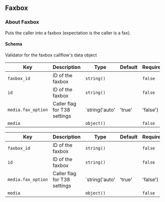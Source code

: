 ## Faxbox

### About Faxbox

Puts the caller into a faxbox (expectation is the caller is a fax).

#### Schema

Validator for the faxbox callflow's data object



Key | Description | Type | Default | Required
--- | ----------- | ---- | ------- | --------
`faxbox_id` | ID of the faxbox | `string()` |   | `false`
`id` | ID of the faxbox | `string()` |   | `false`
`media.fax_option` | Caller flag for T38 settings | `string('auto' | 'true' | 'false') | boolean()` |   | `false`
`media` |   | `object()` |   | `false`



Key | Description | Type | Default | Required
--- | ----------- | ---- | ------- | --------
`faxbox_id` | ID of the faxbox | `string()` |   | `false`
`id` | ID of the faxbox | `string()` |   | `false`
`media.fax_option` | Caller flag for T38 settings | `string('auto' | 'true' | 'false') | boolean()` |   | `false`
`media` |   | `object()` |   | `false`
